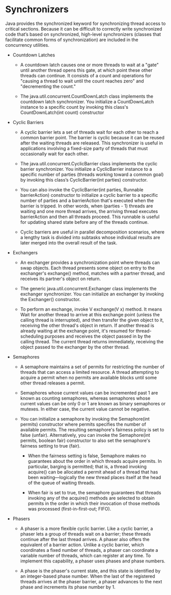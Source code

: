 # Synchronizers

Java provides the synchronized keyword for synchronizing thread access to critical
sections. Because it can be difficult to correctly write synchronized code that’s based on
synchronized, high-level synchronizers (classes that facilitate common forms of
synchronization) are included in the concurrency utilities.

* Countdown Latches
    * A countdown latch causes one or more threads to wait at a "gate" until another thread
      opens this gate, at which point these other threads can continue. It consists of a count and
      operations for "causing a thread to wait until the count reaches zero" and "decrementing
      the count."

    * The java.util.concurrent.CountDownLatch class implements the countdown latch synchronizer.
      You initialize a CountDownLatch instance to a specific count by invoking this class's
      CountDownLatch(int count) constructor

* Cyclic Barriers
    * A cyclic barrier lets a set of threads wait for each other to reach a common barrier point.
      The barrier is cyclic because it can be reused after the waiting threads are released. This
      synchronizer is useful in applications involving a fixed-size party of threads that must
      occasionally wait for each other.

    * The java.util.concurrent.CyclicBarrier class implements the cyclic barrier synchronizer.
      You initialize a CyclicBarrier instance to a specific number of parties (threads working toward
      a common goal) by invoking this class’s CyclicBarrier(int parties) constructor.

    * You can also invoke the CyclicBarrier(int parties, Runnable barrierAction) constructor to initialize
      a cyclic barrier to a specific number of parties and a barrierAction that's executed when the barrier
      is tripped. In other words, when (parties - 1) threads are waiting and one more thread arrives,
      the arriving thread executes barrierAction and then all threads proceed. This runnable is useful
      for updating shared state before any of the threads continue.

    * Cyclic barriers are useful in parallel decomposition scenarios, where a lengthy task is
      divided into subtasks whose individual results are later merged into the overall result of
      the task.

* Exchangers
    * An exchanger provides a synchronization point where threads can swap objects. Each
      thread presents some object on entry to the exchanger's exchange() method, matches
      with a partner thread, and receives its partner's object on return.

    * The generic java.util.concurrent.Exchanger<V> class implements the exchanger
      synchronizer. You can initialize an exchanger by invoking the Exchanger() constructor.

    * To perform an exchange, invoke V exchange(V x) method. It means Wait for another thread to arrive at this
      exchange point (unless the calling thread is interrupted), and then transfer the given object to it,
      receiving the other thread's object in return. If another thread is already waiting at the exchange point,
      it's resumed for thread-scheduling purposes and receives the object passed in by the calling thread.
      The current thread returns immediately, receiving the object passed to the exchanger by the other thread.

* Semaphores
    * A semaphore maintains a set of permits for restricting the number of threads that can
      access a limited resource. A thread attempting to acquire a permit when no permits are
      available blocks until some other thread releases a permit.

    * Semaphores whose current values can be incremented past 1 are known as counting semaphores,
      whereas semaphores whose current values can be only 0 or 1 are known as binary semaphores or mutexes.
      In either case, the current value cannot be negative.

    * You can initialize a semaphore by invoking the Semaphore(int permits) constructor where permits specifies
      the number of available permits. The resulting semaphore's fairness policy is set to false (unfair).
      Alternatively, you can invoke the Semaphore(int permits, boolean fair) constructor to also set the semaphore's
      fairness setting to true (fair).

      * When the fairness setting is false, Semaphore makes no guarantees about the order in which threads acquire permits.
        In particular, barging is permitted; that is, a thread invoking acquire() can be allocated a permit ahead of
        a thread that has been waiting—logically the new thread places itself at the head of the queue of waiting threads.

      * When fair is set to true, the semaphore guarantees that threads invoking any of the acquire() methods are selected
        to obtain permits in the order in which their invocation of those methods was processed (first-in-first-out; FIFO).

* Phasers
    * A phaser is a more flexible cyclic barrier. Like a cyclic barrier, a phaser lets a group of threads wait on a barrier;
      these threads continue after the last thread arrives. A phaser also offers the equivalent of a barrier action.
      Unlike a cyclic barrier, which coordinates a fixed number of threads, a phaser can coordinate a variable number of threads,
      which can register at any time. To implement this capability, a phaser uses phases and phase numbers.

    * A phase is the phaser's current state, and this state is identified by an integer-based phase number.
      When the last of the registered threads arrives at the phaser barrier, a phaser advances to the next phase and
      increments its phase number by 1.


